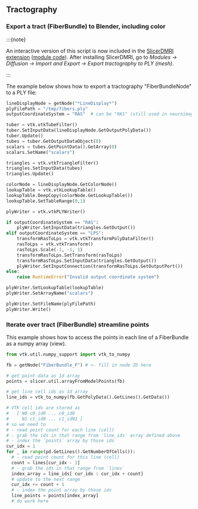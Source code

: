 ## Tractography

### Export a tract (FiberBundle) to Blender, including color

:::{note}

An interactive version of this script is now included in the [SlicerDMRI extension](https://dmri.slicer.org) ([module code](https://github.com/SlicerDMRI/SlicerDMRI/tree/master/Modules/Scripted/TractographyExportPLY)). After installing SlicerDMRI, go to *Modules -> Diffusion -> Import and Export -> Export tractography to PLY (mesh)*.

:::

The example below shows how to export a tractography "FiberBundleNode" to a PLY file:

```python
lineDisplayNode = getNode("*LineDisplay*")
plyFilePath = "/tmp/fibers.ply"
outputCoordinateSystem = "RAS"  # can be "RAS" (still used in neuroimaging) or "LPS" (most commonly used coordinate system in medical image computing)

tuber = vtk.vtkTubeFilter()
tuber.SetInputData(lineDisplayNode.GetOutputPolyData())
tuber.Update()
tubes = tuber.GetOutputDataObject(0)
scalars = tubes.GetPointData().GetArray(0)
scalars.SetName("scalars")

triangles = vtk.vtkTriangleFilter()
triangles.SetInputData(tubes)
triangles.Update()

colorNode = lineDisplayNode.GetColorNode()
lookupTable = vtk.vtkLookupTable()
lookupTable.DeepCopy(colorNode.GetLookupTable())
lookupTable.SetTableRange(0,1)

plyWriter = vtk.vtkPLYWriter()

if outputCoordinateSystem == "RAS":
    plyWriter.SetInputData(triangles.GetOutput())
elif outputCoordinateSystem == "LPS":
    transformRasToLps = vtk.vtkTransformPolyDataFilter()
    rasToLps = vtk.vtkTransform()
    rasToLps.Scale(-1, -1, 1)
    transformRasToLps.SetTransform(rasToLps)
    transformRasToLps.SetInputData(triangles.GetOutput())
    plyWriter.SetInputConnection(transformRasToLps.GetOutputPort())
else:
    raise RuntimeError("Invalid output coordinate system")

plyWriter.SetLookupTable(lookupTable)
plyWriter.SetArrayName("scalars")

plyWriter.SetFileName(plyFilePath)
plyWriter.Write()
```

### Iterate over tract (FiberBundle) streamline points

This example shows how to access the points in each line of a FiberBundle as a numpy array (view).

```python
from vtk.util.numpy_support import vtk_to_numpy

fb = getNode("FiberBundle_F") # <- fill in node ID here

# get point data as 1d array
points = slicer.util.arrayFromModelPoints(fb)

# get line cell ids as 1d array
line_ids = vtk_to_numpy(fb.GetPolyData().GetLines().GetData())

# VTK cell ids are stored as
#   [ N0 c0_id0 ... c0_id0
#     N1 c1_id0 ... c1_idN1 ]
# so we need to
# - read point count for each line (cell)
# - grab the ids in that range from `line_ids` array defined above
# - index the `points` array by those ids
cur_idx = 1
for _ in range(pd.GetLines().GetNumberOfCells()):
  # - read point count for this line (cell)
  count = lines[cur_idx - 1]
  # - grab the ids in that range from `lines`
  index_array = line_ids[ cur_idx : cur_idx + count]
  # update to the next range
  cur_idx += count + 1
  # - index the point array by those ids
  line_points = points[index_array]
  # do work here
```
